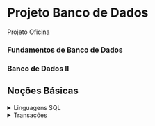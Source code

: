# Projeto Banco de Dados
 Projeto Oficina
### **Fundamentos de Banco de Dados** 
### Banco de Dados II
## **Noções Básicas** 
<details>	
  <summary><a> Linguagens SQL</a></summary>
  - **DDL** (Linguagem de Definição de Dados), que lida com esquemas e descrições de banco de dados.
  - **DML** (Linguagem de Manipulação de Dados), que lida com a manipulação de dados e inclui instruções SQL mais comuns, como SELECT, INSERT, UPDATE, DELETE etc.
  - **DCL** (Linguagem de Controle de Dados), que inclui comandos como GRANT, e principalmente relacionado com direitos, permissões e outros controles do sistema de banco de dados.
  <br/>
</details>

<details>	
  <summary><a> Transações</a></summary>
  Transação em banco de dados é uma coleção de várias operações ex: `SELECT`, `UPDATE`, `DELETE` ou `INSERT` como uma **única unidade de trabalho**.
  <br/>
  Podemos definir onde a transação começará e quando terminará. Para iniciar a transação, usamos a sintaxe `BEGIN`.
  <br/>
  Se as consultas em uma transação foram executadas com sucesso, salvamos as alterações usando a sintaxe `COMMIT`. Se as consultas em uma transação falharem na execução, então reverteremos as alterações antes da execução da transação usando a sintaxe `ROLLBACK`.
  
 
  
  Ex:
  ```sql
  SELECT BALANCE FROM ACCOUNT WHERE ID = 1
  UPDATE ACCOUNT SET BALANCE = BALANCE - 100 WHERE ID = 1
  UPDATE ACCOUNT SET BALANCE = BALANCE + 100 WHERE ID = 2
  ```
  
  
  
  <br/>
  
  <details>	
  
  <summary><a> Propriedades das Trasações</a></summary>
    
  Todo banco de dados RELACIONAL deve possuir as propriedades ACID:
  - **ATOMICIDADE**: todas as operações de uma transação são realizadas. Isso significa que em caso de sucesso deve ser executada totalmente e em casos de erros ou falhas deve ser abortada por completo.
  - **CONSISTENCIA**: leva o DB de um estado consistente para outro estado consistente.
  - **INDEPENDENCIA**: o processamento de transações não deve interferir em outras transações.
  - **DURABILIDADE**: resultados de operações confirmadas não devem interferir em outras transações


<details>	
  <summary><a> Otimização de Consultas</a></summary>
 
  É sempre necessário levar em conta:
  - replicação dos dados
  - reconstrução das relações a partir de fragmentos
  - tempo de recuperação
  - tempo de processamento
  - transmissão pela rede
  
  #### Fragmentação de Dados
  Um dado ou relação será fragmentado e armazenado em diferentes nodos.<br>
  A fragmentação pode ser de 2 formas:
  - Horizontal: os fragmentos são definidos por SELEÇÃO
  - Vertical: os fragmentos são definidos por PROJEÇÃO
  <br/>
</details>
